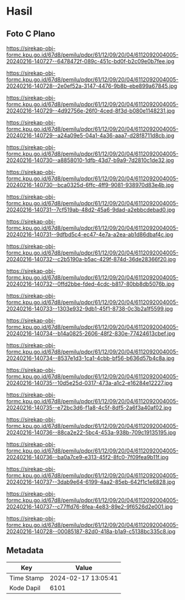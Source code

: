 # Hasil

## Foto C Plano

https://sirekap-obj-formc.kpu.go.id/67d8/pemilu/pdpr/61/12/09/20/04/6112092004005-20240216-140727--6478472f-089c-451c-bd0f-b2c09e0b7fee.jpg

https://sirekap-obj-formc.kpu.go.id/67d8/pemilu/pdpr/61/12/09/20/04/6112092004005-20240216-140728--2e0ef52a-3147-4476-9b8b-ebe899a67845.jpg

https://sirekap-obj-formc.kpu.go.id/67d8/pemilu/pdpr/61/12/09/20/04/6112092004005-20240216-140729--4d92756e-26f0-4ced-8f3d-b080e1148231.jpg

https://sirekap-obj-formc.kpu.go.id/67d8/pemilu/pdpr/61/12/09/20/04/6112092004005-20240216-140729--a24a09e5-04a1-4a36-aaa7-d28f8711d8cb.jpg

https://sirekap-obj-formc.kpu.go.id/67d8/pemilu/pdpr/61/12/09/20/04/6112092004005-20240216-140730--a8858010-1dfb-43d7-b9a9-7d2810c1de32.jpg

https://sirekap-obj-formc.kpu.go.id/67d8/pemilu/pdpr/61/12/09/20/04/6112092004005-20240216-140730--bca0325d-6ffc-4ff9-9081-938970d83e4b.jpg

https://sirekap-obj-formc.kpu.go.id/67d8/pemilu/pdpr/61/12/09/20/04/6112092004005-20240216-140731--7cf519ab-48d2-45a6-9dad-a2ebbcdebad0.jpg

https://sirekap-obj-formc.kpu.go.id/67d8/pemilu/pdpr/61/12/09/20/04/6112092004005-20240216-140731--9dfbd5c4-ec47-4e7a-a2ea-ab1d86dbaf4c.jpg

https://sirekap-obj-formc.kpu.go.id/67d8/pemilu/pdpr/61/12/09/20/04/6112092004005-20240216-140732--c2b5190a-b5ac-429f-874d-36de28366f20.jpg

https://sirekap-obj-formc.kpu.go.id/67d8/pemilu/pdpr/61/12/09/20/04/6112092004005-20240216-140732--0ffd2bbe-fded-4cdc-b817-80bb8db5076b.jpg

https://sirekap-obj-formc.kpu.go.id/67d8/pemilu/pdpr/61/12/09/20/04/6112092004005-20240216-140733--1303e932-9db1-45f1-8738-0c3b2a1f5599.jpg

https://sirekap-obj-formc.kpu.go.id/67d8/pemilu/pdpr/61/12/09/20/04/6112092004005-20240216-140734--b14a0825-2606-48f2-830e-77424613cbef.jpg

https://sirekap-obj-formc.kpu.go.id/67d8/pemilu/pdpr/61/12/09/20/04/6112092004005-20240216-140734--8537e1d3-1ca1-4cbb-bf56-b636d57b4c8a.jpg

https://sirekap-obj-formc.kpu.go.id/67d8/pemilu/pdpr/61/12/09/20/04/6112092004005-20240216-140735--10d5e25d-0317-473a-a1c2-e16284e12227.jpg

https://sirekap-obj-formc.kpu.go.id/67d8/pemilu/pdpr/61/12/09/20/04/6112092004005-20240216-140735--e72bc3d6-f1a8-4c5f-8df5-2a6f3a40af02.jpg

https://sirekap-obj-formc.kpu.go.id/67d8/pemilu/pdpr/61/12/09/20/04/6112092004005-20240216-140736--88ca2e22-5bc4-453a-938b-709c19135195.jpg

https://sirekap-obj-formc.kpu.go.id/67d8/pemilu/pdpr/61/12/09/20/04/6112092004005-20240216-140736--ba0a7ce9-e313-45f2-8fc0-7f09fea9b11f.jpg

https://sirekap-obj-formc.kpu.go.id/67d8/pemilu/pdpr/61/12/09/20/04/6112092004005-20240216-140737--3dab9e64-6199-4aa2-85eb-642f1c1e6828.jpg

https://sirekap-obj-formc.kpu.go.id/67d8/pemilu/pdpr/61/12/09/20/04/6112092004005-20240216-140737--c77ffd76-8fea-4e83-89e2-9f6526d2e001.jpg

https://sirekap-obj-formc.kpu.go.id/67d8/pemilu/pdpr/61/12/09/20/04/6112092004005-20240216-140728--00085187-82d0-418a-b1a9-c5138bc335c8.jpg


## Metadata

| Key        | Value               |
| ---------- | ------------------- |
| Time Stamp | 2024-02-17 13:05:41 |
| Kode Dapil | 6101                |



